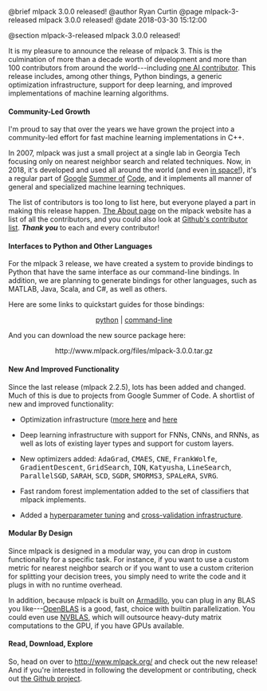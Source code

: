 @brief mlpack 3.0.0 released!
@author Ryan Curtin
@page mlpack-3-released mlpack 3.0.0 released!
@date 2018-03-30 15:12:00

@section mlpack-3-released mlpack 3.0.0 released!

It is my pleasure to announce the release of mlpack 3.  This is the culmination
of more than a decade worth of development and more than 100 contributors from
around the world---including <a href="https://www.github.com/C0deAi">one AI
contributor</a>.  This release includes, among other things, Python bindings, a
generic optimization infrastructure, support for deep learning, and improved
implementations of machine learning algorithms.

#### Community-Led Growth

I'm proud to say that over the years we have grown the project into a
community-led effort for fast machine learning implementations in C++.

In 2007, mlpack was just a small project at a single lab in
Georgia Tech focusing only on nearest neighbor search and related techniques.
Now, in 2018, it's developed and used all around the world (and even <a
href="http://ieeexplore.ieee.org/abstract/document/8001607/">in
space!</a>), it's a regular part of <a
href="http://www.mlpack.org/gsocblog/mlpack-in-google-summer-of-code-2014.html">Google</a>
<a
href="http://www.mlpack.org/gsocblog/mlpack-in-google-summer-of-code-2016.html">Summer
of</a> <a
href="http://www.mlpack.org/gsocblog/mlpack-in-google-summer-of-code-2017.html">Code</a>,
and it implements all manner of general and specialized machine learning
techniques.

The list of contributors is too long to list here, but everyone played a part in
making this release happen.  <a href="http://www.mlpack.org/about.html">The
About page</a> on the mlpack website has a list of all the contributors, and you
could also look at <a
href="https://github.com/mlpack/mlpack/graphs/contributors">Github's contributor
list</a>.  <b><i>Thank you</i></b> to each and every contributor!

#### Interfaces to Python and Other Languages

For the mlpack 3 release, we have created a system to provide bindings to Python
that have the same interface as our command-line bindings.  In addition, we are
planning to generate bindings for other languages, such as MATLAB, Java, Scala,
and C#, as well as others.

Here are some links to quickstart guides for those bindings:

<p><center><a
href="http://www.mlpack.org/docs/mlpack-3.0.0/doxygen/python_quickstart.html">python</a>
| <a
  href="http://www.mlpack.org/docs/mlpack-3.0.0/doxygen/cli_quickstart.html">command-line</a></center></p>

And you can download the new source package here:

<p><center>http://www.mlpack.org/files/mlpack-3.0.0.tar.gz</center></p>

#### New And Improved Functionality

Since the last release (mlpack 2.2.5), lots has been added and changed.  Much of
this is due to projects from Google Summer of Code.  A shortlist of new and
improved functionality:

 - Optimization infrastructure (<a
   href="http://www.mlpack.org/docs/mlpack-3.0.0/doxygen/optimizertutorial.html">more
here</a> and <a href="https://arxiv.org/abs/1711.06581">here</a>

 - Deep learning infrastructure with support for FNNs, CNNs, and RNNs, as well
   as lots of existing layer types and support for custom layers.

 - New optimizers added: <tt>AdaGrad</tt>, <tt>CMAES</tt>, <tt>CNE</tt>,
   <tt>FrankWolfe</tt>, <tt>GradientDescent</tt>, <tt>GridSearch</tt>,
   <tt>IQN</tt>, <tt>Katyusha</tt>, <tt>LineSearch</tt>, <tt>ParallelSGD</tt>,
   <tt>SARAH</tt>, <tt>SCD</tt>, <tt>SGDR</tt>, <tt>SMORMS3</tt>,
   <tt>SPALeRA</tt>, <tt>SVRG</tt>.

 - Fast random forest implementation added to the set of classifiers that mlpack
   implements.

 - Added a <a
   href="http://mlpack.org/docs/mlpack-git/doxygen/hpt.html">hyperparameter
tuning</a> and <a
href="http://mlpack.org/docs/mlpack-git/doxygen/cv.html">cross-validation
infrastructure</a>.

#### Modular By Design

Since mlpack is designed in a modular way, you can drop in custom functionality
for a specific task.  For instance, if you want to use a custom metric for
nearest neighbor search or if you want to use a custom criterion for splitting
your decision trees, you simply need to write the code and it plugs in with no
runtime overhead.

In addition, because mlpack is built on <a
href="http://arma.sourceforge.net">Armadillo</a>, you can plug in any BLAS you
like---<a href="http://www.openblas.net">OpenBLAS</a> is a good, fast, choice
with builtin parallelization.  You could even use <a
href="http://docs.nvidia.com/cuda/nvblas/index.html">NVBLAS</a>, which will
outsource heavy-duty matrix computations to the GPU, if you have GPUs available.

#### Read, Download, Explore

So, head on over to http://www.mlpack.org/ and check out the new release!  And
if you're interested in following the development or contributing, check out <a
href="https://github.com/mlpack/mlpack">the Github project</a>.
